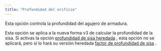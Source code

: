 ```yaml
---
title: "Profundidad del orificio"
---
```


Esta opción controla la profundidad del agujero de armadura.

Esta opción se aplica a la nueva forma v3 de calcular la profundidad de la sisa. Si activas la opción [profundidad de sisa heredada](/docs/designs/brian/options/legacyarmholedepth) , esta opción no se aplicará, pero sí lo hará su versión heredada [factor de profundidad de sisa](/docs/designs/brian/options/armholedepthfactor) .

